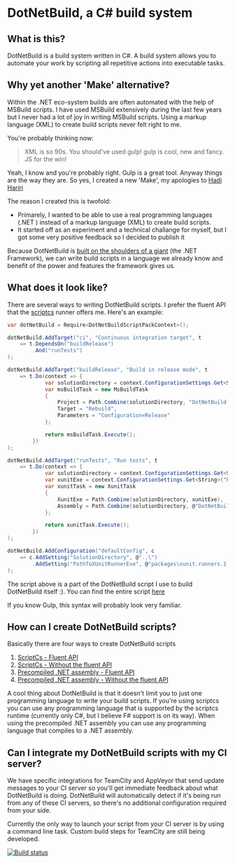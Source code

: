 # DotNetBuild, a C# build system

## What is this?

DotNetBuild is a build system written in C#. A build system allows you to automate your work by scripting all repetitive actions into executable tasks.

## Why yet another 'Make' alternative?

Within the .NET eco-system builds are often automated with the help of MSBuild scripts. I have used MSBuild extensively during the last few years but I never had a lot of joy in writing MSBuild scripts. Using a markup language (XML) to create build scripts never felt right to me.

You're probably thinking now:

> XML is so 90s. You should've used gulp! gulp is cool, new and fancy. JS for the win!

Yeah, I know and you're probably right. Gulp is a great tool.
Anyway things are the way they are. So yes, I created a new 'Make', my apologies to [Hadi Hariri](http://hadihariri.com/2014/04/21/build-make-no-more/)

The reason I created this is twofold:

- Primarely, I wanted to be able to use a real programming languages (.NET ) instead of a markup language (XML) to create build scripts.
- It started off as an experiment and a technical challange for myself, but I got some very positive feedback so I decided to publish it

Because DotNetBuild is [built on the shoulders of a giant](http://en.wikipedia.org/wiki/Standing_on_the_shoulders_of_giants) (the .NET Framework), we can write build scripts in a language we already know and benefit of the power and features the framework gives us.

## What does it look like?

There are several ways to writing DotNetBuild scripts. I prefer the fluent API that the [scriptcs](http://scriptcs.net/) runner offers me.
Here's an example:

```C#
var dotNetBuild = Require<DotNetBuildScriptPackContext>();

dotNetBuild.AddTarget("ci", "Continuous integration target", t 
    => t.DependsOn("buildRelease")
        .And("runTests")
);

dotNetBuild.AddTarget("buildRelease", "Build in release mode", t 
	=> t.Do(context => {
            var solutionDirectory = context.ConfigurationSettings.Get<String>("SolutionDirectory");
			var msBuildTask = new MsBuildTask
			{
				Project = Path.Combine(solutionDirectory, "DotNetBuild.sln"),
				Target = "Rebuild",
				Parameters = "Configuration=Release"
			};

			return msBuildTask.Execute();
		})
);

dotNetBuild.AddTarget("runTests", "Run tests", t 
	=> t.Do(context => {
            var solutionDirectory = context.ConfigurationSettings.Get<String>("SolutionDirectory");
            var xunitExe = context.ConfigurationSettings.Get<String>("PathToXUnitRunnerExe");
            var xunitTask = new XunitTask
            {
                XunitExe = Path.Combine(solutionDirectory, xunitExe),
                Assembly = Path.Combine(solutionDirectory, @"DotNetBuild.Tests\bin\Release\DotNetBuild.Tests.dll")
            };

            return xunitTask.Execute();
		})
);

dotNetBuild.AddConfiguration("defaultConfig", c 
	=> c.AddSetting("SolutionDirectory", @"..\")
        .AddSetting("PathToXUnitRunnerExe", @"packages\xunit.runners.1.9.2\tools\xunit.console.clr4.exe")
);
```

The script above is a part of the DotNetBuild script I use to build DotNetBuild itself :). You can find the entire script [here](https://github.com/stevenlauwers22/DotNetBuild/blob/master/DotNetBuild.Build.ScriptCs.Fluent/build.csx)
 
If you know Gulp, this syntax will probably look very familiar.

## How can I create DotNetBuild scripts?

Basically there are four ways to create DotNetBuild scripts

1. [ScriptCs - Fluent API](https://github.com/stevenlauwers22/DotNetBuild/wiki/How-do-I-create-a-fluent-DotNetBuild-script-with-ScriptCS)
2. [ScriptCs - Without the fluent API](https://github.com/stevenlauwers22/DotNetBuild/wiki/How-do-I-create-a-non-fluent-DotNetBuild-script-with-ScriptCS)
3. [Precompiled .NET assembly - Fluent API](https://github.com/stevenlauwers22/DotNetBuild/wiki/How-do-I-create-a-fluent-DotNetBuild-script-as-a-precompiled-.NET-assembly)
4. [Precompiled .NET assembly - Without the fluent API](https://github.com/stevenlauwers22/DotNetBuild/wiki/How-do-I-create-a-non-fluent-DotNetBuild-script-as-a-precompiled-.NET-assembly)

A cool thing about DotNetBuild is that it doesn't limit you to just one programming language to write your build scripts. If you're using scriptcs you can use any programming language that is supported by the scriptcs runtime (currently only C#, but I believe F# support is on its way). When using the precompiled .NET assembly you can use any programming language that compiles to a .NET assembly.

## Can I integrate my DotNetBuild scripts with my CI server?

We have specific integrations for TeamCity and AppVeyor that send update messages to your CI server so you'll get immediate feedback about what DotNetBuild is doing. DotNetBuild will automatically detect if it's being run from any of these CI servers, so there's no additional configuration required from your side.

Currently the only way to launch your script from your CI server is by using a command line task. Custom build steps for TeamCity are still being developed.

[![Build status](https://ci.appveyor.com/api/projects/status/16k7hn5av5c7tuiv)](https://ci.appveyor.com/project/StevenLauwers/dotnetbuild)